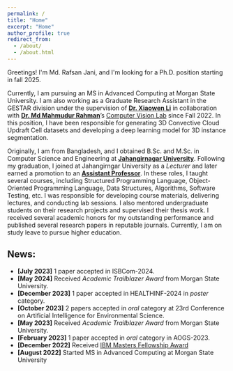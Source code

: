 ```yaml
---
permalink: /
title: "Home"
excerpt: "Home"
author_profile: true
redirect_from: 
  - /about/
  - /about.html
---
```

Greetings! I'm Md. Rafsan Jani, and I'm looking for a Ph.D. position starting in fall 2025. 

Currently, I am pursuing an MS in Advanced Computing at Morgan State University. I am also working as a Graduate Research Assistant in the GESTAR division under the supervision of [**Dr. Xiaowen Li**](https://www.morgan.edu/climate-science/faculty-and-staff/xiaowen-li) in collaboration with [**Dr. Md Mahmudur Rahman**]( https://www.morgan.edu/computer-science/faculty-and-staff/md-rahman)’s [Computer Vision Lab](https://mdrahmanlab.com/) since Fall 2022. In this position, I have been responsible for generating 3D Convective Cloud Updraft Cell datasets and developing a deep learning model for 3D instance segmentation. 

Originally, I am from Bangladesh, and I obtained B.Sc. and M.Sc. in Computer Science and Engineering at [**Jahangirnagar University**](https://www.juniv.edu). Following my graduation, I joined at Jahangirngar University as a _Lecturer_ and later earned a promotion to an [**Assistant Professor**](https://juniv.edu/teachers/rafsan). In these roles, I taught several courses, including Structured Programming Language, Object-Oriented Programming Language, Data Structures, Algorithms, Software Testing, etc. I was responsible for developing course materials, delivering lectures, and conducting lab sessions. I also mentored undergraduate students on their research projects and supervised their thesis work. I received several academic honors for my outstanding performance and published several research papers in reputable journals. Currently, I am on study leave to pursue higher education.

[//]: # (My ultimate career goal is to become a leading researcher in the field of computer vision, working on cutting-edge technologies that have a significant impact on industries such as autonomous vehicles, environmental monitoring, healthcare, and robotics. I am passionate about pushing the boundaries of what is possible in computer vision and using my expertise to address real-world challenges.)

<h2>News:</h2>
<ul> 
    <li><strong>[July 2023]</strong> 1 paper accepted in ISBCom-2024.</li>
     <li><strong>[May 2024]</strong>  Received <i>Academic Trailblazer Award</i> from Morgan State University.</li>
    <li><strong>[December 2023]</strong> 1 paper accepted in HEALTHINF-2024 in <i>poster</i> category.</li>
    <li><strong>[October 2023]</strong>  2 papers accepted in <i>oral</i>   category at 23rd Conference on Artificial Intelligence for Environmental Science.</li>
    <li><strong>[May 2023]</strong>  Received <i>Academic Trailblazer Award</i> from Morgan State University.</li>
    <li><strong>[February 2023]</strong>  1 paper accepted in <i>oral</i>  category in AOGS-2023. </li>
    <li><strong>[December 2022]</strong>  Received <a href="https://research.ibm.com/university/awards/masters_fellowship_awardees.html#example2-tab2">IBM Masters Fellowship Award</a></li>
    <li><strong>[August 2022]</strong>  Started MS in Advanced Computing at Morgan State University</li>
</ul>